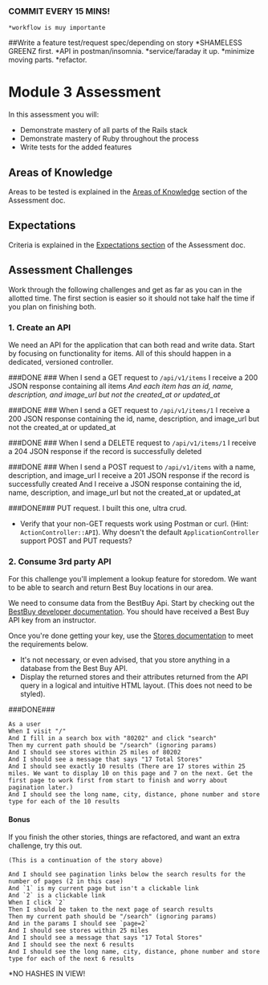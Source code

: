 ### COMMIT EVERY 15 MINS!
    *workflow is muy importante
##Write a feature test/request spec/depending on story
    *SHAMELESS GREENZ first.
    *API in postman/insomnia.
    *service/faraday it up.
    *minimize moving parts.
    *refactor.

# Module 3 Assessment

In this assessment you will:

* Demonstrate mastery of all parts of the Rails stack
* Demonstrate mastery of Ruby throughout the process
* Write tests for the added features

## Areas of Knowledge

Areas to be tested is explained in the [Areas of Knowledge](https://github.com/turingschool/lesson_plans/blob/master/ruby_03-professional_rails_applications/assessment.md#areas-of-knowledge) section of the Assessment doc.

## Expectations

Criteria is explained in the [Expectations section](http://backend.turing.io/module3/lessons/assessment#expectations) of the Assessment doc.

## Assessment Challenges

Work through the following challenges and get as far as you can in the allotted time. The first section is easier so it should not take half the time if you plan on finishing both.

### 1. Create an API

We need an API for the application that can both read and write data. Start by focusing on functionality for items. All of this should happen in a dedicated, versioned controller.

###DONE ###
  When I send a GET request to `/api/v1/items`
  I receive a 200 JSON response containing all items
    *And each item has an id, name, description, and image_url but not the created_at or updated_at*

###DONE ###
  When I send a GET request to `/api/v1/items/1`
  I receive a 200 JSON response containing the id, name, description, and image_url but not the created_at or updated_at

###DONE ###
  When I send a DELETE request to `/api/v1/items/1`
  I receive a 204 JSON response if the record is successfully deleted

###DONE ###
  When I send a POST request to `/api/v1/items` with a name, description, and image_url
  I receive a 201 JSON  response if the record is successfully created
  And I receive a JSON response containing the id, name, description, and image_url but not the created_at or updated_at

###DONE###
  PUT request. I built this one, ultra crud.

* Verify that your non-GET requests work using Postman or curl. (Hint: `ActionController::API`). Why doesn't the default `ApplicationController` support POST and PUT requests?

### 2. Consume 3rd party API

For this challenge you'll implement a lookup feature for storedom. We want to be able to search and return Best Buy locations in our area.

We need to consume data from the BestBuy Api. Start by checking out the [BestBuy developer documentation](https://developer.bestbuy.com/). You should have received a Best Buy API key from an instructor.

Once you're done getting your key, use the [Stores documentation](http://bestbuyapis.github.io/api-documentation/#stores-api) to meet the requirements below.

* It's not necessary, or even advised, that you store anything in a database from the Best Buy API.
* Display the returned stores and their attributes returned from the API query in a logical and intuitive HTML layout. (This does not need to be styled).

###DONE###
  ```
  As a user
  When I visit "/"
  And I fill in a search box with "80202" and click "search"
  Then my current path should be "/search" (ignoring params)
  And I should see stores within 25 miles of 80202
  And I should see a message that says "17 Total Stores"
  And I should see exactly 10 results (There are 17 stores within 25 miles. We want to display 10 on this page and 7 on the next. Get the first page to work first from start to finish and worry about pagination later.)
  And I should see the long name, city, distance, phone number and store type for each of the 10 results
  ```

#### Bonus

If you finish the other stories, things are refactored, and want an extra challenge, try this out.

```
(This is a continuation of the story above)

And I should see pagination links below the search results for the number of pages (2 in this case)
And `1` is my current page but isn't a clickable link
And `2` is a clickable link
When I click `2`
Then I should be taken to the next page of search results
Then my current path should be "/search" (ignoring params)
And in the params I should see `page=2`
And I should see stores within 25 miles
And I should see a message that says "17 Total Stores"
And I should see the next 6 results
And I should see the long name, city, distance, phone number and store type for each of the next 6 results
```

*NO HASHES IN VIEW!